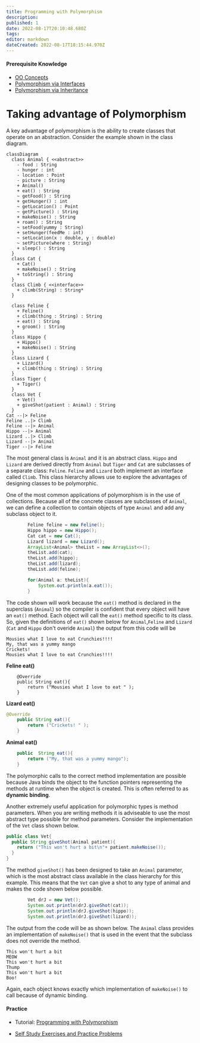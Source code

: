 ```yaml
---
title: Programming with Polymorphism
description: 
published: 1
date: 2022-08-17T20:10:48.680Z
tags: 
editor: markdown
dateCreated: 2022-08-17T18:15:44.970Z
---
```


#### Prerequisite Knowledge
- [OO Concepts](/ooConcepts)
- [Polymorphism via Interfaces](/ooDesign/interfaces)
- [Polymorphism via Inheritance](/ooDesign/inheritance)
# Taking advantage of Polymorphism

A key advantage of polymorphism is the ability to create classes that operate on an abstraction. Consider the example shown in the class diagram.

```mermaid
classDiagram
  class Animal { <<abstract>>
    - food : String
    - hunger : int
    - location : Point
    - picture : String
    + Animal()
    + eat() : String
    ~ getFood() : String
    + getHunger() : int
    ~ getLocation() : Point
    ~ getPicture() : String
    + makeNoise() : String
    + roam() : String
    ~ setFood(yummy : String)
    + setHunger(feedMe : int)
    ~ setLocation(x : double, y : double)
    ~ setPicture(where : String)
    + sleep() : String
  }
  class Cat {
    + Cat()
    + makeNoise() : String
    + toString() : String
  }
  class Climb { <<interface>>
    + climb(String) : String* 
  }

  class Feline {
    + Feline()
    + climb(thing : String) : String
    + eat() : String
    + groom() : String
  }
  class Hippo {
    + Hippo()
    + makeNoise() : String
  }
  class Lizard {
    + Lizard()
    + climb(thing : String) : String
  }
  class Tiger {
    + Tiger()
  }
  class Vet {
    + Vet()
    + giveShot(patient : Animal) : String
  }
Cat --|> Feline
Feline ..|> Climb
Feline --|> Animal
Hippo --|> Animal
Lizard ..|> Climb
Lizard --|> Animal
Tiger --|> Feline
```

The most general class is `Animal` and it is an abstract class.   `Hippo` and `Lizard` are derived directly from `Animal` but `Tiger` and `Cat` are subclasses of a separate  class: `Feline`. `Feline` and `Lizard` both implement an interface called `Climb`. This class hierarchy allows use to explore the advantages of designing classes to be polymorphic.


One of the most common applications of polymorphism is in the use of collections. Because all of the concrete classes are subclasses of `Animal`, we can define a collection to contain objects of type `Animal` and add any subclass object to it.  

```java
        Feline feline = new Feline();
        Hippo hippo = new Hippo();
        Cat cat = new Cat();
        Lizard lizard = new Lizard();
        ArrayList<Animal> theList = new ArrayList<>();
        theList.add(cat);
        theList.add(hippo);
        theList.add(lizard);
        theList.add(feline);

        for(Animal a: theList){
            System.out.println(a.eat());
        }
```
The code shown will work because the `eat()` method is declared in the superclass (`Animal`) so the compiler is confident that every object will have an `eat()` method. Each object will call the `eat()` method specific to its class.   
So, given the definitions of `eat()` shown below for `Animal`,`Feline` and `Lizard` (`Cat` and `Hippo` don't overide `Animal`) the output from this code will be 
```
Mousies what I love to eat Crunchies!!!!
My, that was a yummy mango
Crickets! 
Mousies what I love to eat Crunchies!!!!
```
**Feline eat()**
```
    @Override
    public String eat(){
        return ("Mousies what I love to eat " );
    }
```
**Lizard eat()**
```java
@Override
    public String eat(){
        return ("Crickets! " );
    }
```
**Animal eat()**
```java
    public  String eat(){
        return ("My, that was a yummy mango");
    }
```

The polymorphic calls to the correct method implementation are possible because Java binds the object to the function pointers representing the methods at runtime when the object is created. This is often referred to as **dynamic binding**.

Another extremely useful application for polymorphic types is method parameters. When you are writing methods it is adviseable to use the most abstract type possible for method parameters.  Consider the implementation of the `Vet` class shown below.

```java
public class Vet{ 
  public String giveShot(Animal patient){
    return ("This won't hurt a bit\n"+ patient.makeNoise());
  }
}
```
The method `giveShot()` has been designed to take an `Animal` parameter, which is the most abstract class available in the class hierarchy for this example.   This means that the `Vet` can give a shot to any type of animal and makes the code shown below possible.

```java
        Vet drJ = new Vet();
        System.out.println(drJ.giveShot(cat));
        System.out.println(drJ.giveShot(hippo));
        System.out.println(drJ.giveShot(lizard));
```
The output from the code will be as shown below. The `Animal` class provides an implementation of `makeNoise()` that is used in the event that the subclass does not override the method.
```
This won't hurt a bit
MEOW
This won't hurt a bit
Thump
This won't hurt a bit
Boo!
```
Again, each object knows exactly which implementation of `makeNoise()` to call because of dynamic binding.



#### Practice 
 - Tutorial: [Programming with Polymorphism](http://localhost:8888/lab/tree/tutorials/ooDesign/usingPolymorphism.ipynb) 

- [Self Study Exercises and Practice Problems](/practiceActivities/ooDesign/usingPolymorphism) 